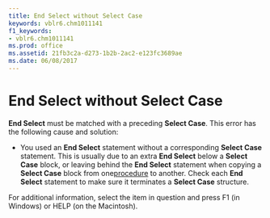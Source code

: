```yaml
---
title: End Select without Select Case
keywords: vblr6.chm1011141
f1_keywords:
- vblr6.chm1011141
ms.prod: office
ms.assetid: 21fb3c2a-d273-1b2b-2ac2-e123fc3689ae
ms.date: 06/08/2017
---
```



# End Select without Select Case

 **End Select** must be matched with a preceding **Select Case**. This error has the following cause and solution:



- You used an  **End Select** statement without a corresponding **Select Case** statement. This is usually due to an extra **End Select** below a **Select Case** block, or leaving behind the **End Select** statement when copying a **Select Case** block from one[procedure](vbe-glossary.md) to another. Check each **End Select** statement to make sure it terminates a **Select Case** structure.
    

For additional information, select the item in question and press F1 (in Windows) or HELP (on the Macintosh).

